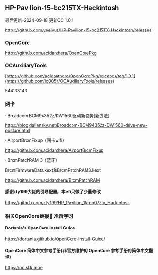 ## HP-Pavilion-15-bc215TX-Hackintosh

最后更新-2024-09-18 更新OC 1.0.1

https://github.com/yeelvus/HP-Pavilion-15-bc215TX-Hackintosh/releases

### OpenCore
https://github.com/acidanthera/OpenCorePkg

### OCAuxiliaryTools
[https://github.com/acidanthera/OpenCorePkg/releases/tag/1.0.1](https://github.com/ic005k/OCAuxiliaryTools/releases)

544133143

### 网卡
· Broadcom BCM94352z/DW1560驱动新姿势[新方法]

https://blog.daliansky.net/Broadcom-BCM94352z-DW1560-drive-new-posture.html

· AirportBrcmFixup（网卡wifi）

https://github.com/acidanthera/AirportBrcmFixup

· BrcmPatchRAM 3（蓝牙）

BrcmFirmwareData.kext和BrcmPatchRAM3.kext

https://github.com/acidanthera/BrcmPatchRAM


#### 感谢zty199大佬的引导配置，本efi只做了少量修改

https://github.com/zty199/HP_Pavilion_15-cb073tx_Hackintosh

### 相关OpenCore链接🔗 准备学习

#### Dortania's OpenCore Install Guide

https://dortania.github.io/OpenCore-Install-Guide/

#### OpenCore 简体中文参考手册(非官方维护的 OpenCore 参考手册的简体中文翻译)

https://oc.skk.moe

